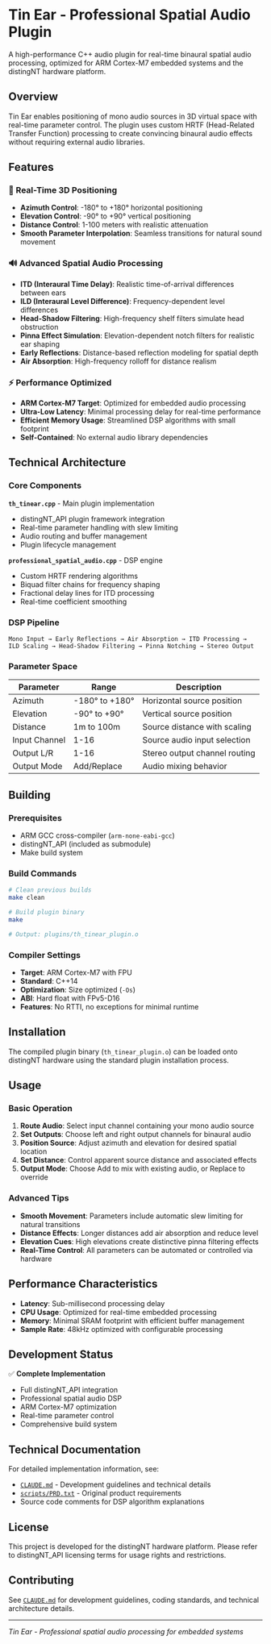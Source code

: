 # Tin Ear - Professional Spatial Audio Plugin

A high-performance C++ audio plugin for real-time binaural spatial audio processing, optimized for ARM Cortex-M7 embedded systems and the distingNT hardware platform.

## Overview

Tin Ear enables positioning of mono audio sources in 3D virtual space with real-time parameter control. The plugin uses custom HRTF (Head-Related Transfer Function) processing to create convincing binaural audio effects without requiring external audio libraries.

## Features

### 🎯 Real-Time 3D Positioning
- **Azimuth Control**: -180° to +180° horizontal positioning
- **Elevation Control**: -90° to +90° vertical positioning  
- **Distance Control**: 1-100 meters with realistic attenuation
- **Smooth Parameter Interpolation**: Seamless transitions for natural sound movement

### 🔊 Advanced Spatial Audio Processing
- **ITD (Interaural Time Delay)**: Realistic time-of-arrival differences between ears
- **ILD (Interaural Level Difference)**: Frequency-dependent level differences
- **Head-Shadow Filtering**: High-frequency shelf filters simulate head obstruction
- **Pinna Effect Simulation**: Elevation-dependent notch filters for realistic ear shaping
- **Early Reflections**: Distance-based reflection modeling for spatial depth
- **Air Absorption**: High-frequency rolloff for distance realism

### ⚡ Performance Optimized
- **ARM Cortex-M7 Target**: Optimized for embedded audio processing
- **Ultra-Low Latency**: Minimal processing delay for real-time performance
- **Efficient Memory Usage**: Streamlined DSP algorithms with small footprint
- **Self-Contained**: No external audio library dependencies

## Technical Architecture

### Core Components

**`th_tinear.cpp`** - Main plugin implementation
- distingNT_API plugin framework integration
- Real-time parameter handling with slew limiting
- Audio routing and buffer management
- Plugin lifecycle management

**`professional_spatial_audio.cpp`** - DSP engine
- Custom HRTF rendering algorithms
- Biquad filter chains for frequency shaping
- Fractional delay lines for ITD processing
- Real-time coefficient smoothing

### DSP Pipeline

```
Mono Input → Early Reflections → Air Absorption → ITD Processing → 
ILD Scaling → Head-Shadow Filtering → Pinna Notching → Stereo Output
```

### Parameter Space

| Parameter | Range | Description |
|-----------|-------|-------------|
| Azimuth | -180° to +180° | Horizontal source position |
| Elevation | -90° to +90° | Vertical source position |
| Distance | 1m to 100m | Source distance with scaling |
| Input Channel | 1-16 | Source audio input selection |
| Output L/R | 1-16 | Stereo output channel routing |
| Output Mode | Add/Replace | Audio mixing behavior |

## Building

### Prerequisites

- ARM GCC cross-compiler (`arm-none-eabi-gcc`)
- distingNT_API (included as submodule)
- Make build system

### Build Commands

```bash
# Clean previous builds
make clean

# Build plugin binary
make

# Output: plugins/th_tinear_plugin.o
```

### Compiler Settings

- **Target**: ARM Cortex-M7 with FPU
- **Standard**: C++14 
- **Optimization**: Size optimized (`-Os`)
- **ABI**: Hard float with FPv5-D16
- **Features**: No RTTI, no exceptions for minimal runtime

## Installation

The compiled plugin binary (`th_tinear_plugin.o`) can be loaded onto distingNT hardware using the standard plugin installation process.

## Usage

### Basic Operation

1. **Route Audio**: Select input channel containing your mono audio source
2. **Set Outputs**: Choose left and right output channels for binaural audio
3. **Position Source**: Adjust azimuth and elevation for desired spatial location
4. **Set Distance**: Control apparent source distance and associated effects
5. **Output Mode**: Choose Add to mix with existing audio, or Replace to override

### Advanced Tips

- **Smooth Movement**: Parameters include automatic slew limiting for natural transitions
- **Distance Effects**: Longer distances add air absorption and reduce level
- **Elevation Cues**: High elevations create distinctive pinna filtering effects
- **Real-Time Control**: All parameters can be automated or controlled via hardware

## Performance Characteristics

- **Latency**: Sub-millisecond processing delay
- **CPU Usage**: Optimized for real-time embedded processing
- **Memory**: Minimal SRAM footprint with efficient buffer management
- **Sample Rate**: 48kHz optimized with configurable processing

## Development Status

✅ **Complete Implementation**
- Full distingNT_API integration
- Professional spatial audio DSP
- ARM Cortex-M7 optimization
- Real-time parameter control
- Comprehensive build system

## Technical Documentation

For detailed implementation information, see:
- [`CLAUDE.md`](CLAUDE.md) - Development guidelines and technical details
- [`scripts/PRD.txt`](scripts/PRD.txt) - Original product requirements
- Source code comments for DSP algorithm explanations

## License

This project is developed for the distingNT hardware platform. Please refer to distingNT_API licensing terms for usage rights and restrictions.

## Contributing

See [`CLAUDE.md`](CLAUDE.md) for development guidelines, coding standards, and technical architecture details.

---

*Tin Ear - Professional spatial audio processing for embedded systems*